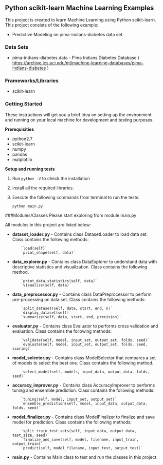 ## Python scikit-learn Machine Learning Examples

This project is created to learn Machine Learning using Python scikit-learn. This project consists of the following example:

  * Predictive Modeling on pima-indians-diabetes data set.


### Data Sets
 * pima-indians-diabetes.data - Pima Indians Diabetes Database ( https://archive.ics.uci.edu/ml/machine-learning-databases/pima-indians-diabetes )


### Frameworks/Libraries
 * scikit-learn
 
  
### Getting Started

These instructions will get you a brief idea on setting up the environment and running on your local machine for development and testing purposes. 

**Prerequisities**

- python2.7
- scikit-learn
- numpy
- pandas
- matplotlib


**Setup and running tests**

1. Run `python -V` to check the installation
   
2. Install all the required libraries.
           
3. Execute the following commands from terminal to run the tests:

      `python main.py` 



###Modules/Classes
Please start exploring from module main.py

All modules in this project are listed below:

* **dataset_loader.py** - Contains class DatasetLoader to load data set. Class contains the following methods:
	
      	  `load(self)`
      	  `print_shape(self, data)`
		  
* **data_explorer.py** - Contains class DataExplorer to understand data with descriptive statistics and visualization. Class contains the following method.
	
		  `print_data_statistics(self, data)`
		  `visualize(self, data)`	

* **data_preprocessor.py** - Contains class DataPreprocessor to perform pre-processing on data set. Class contains the following methods:
	
	  	  `split_dataset(self, data, start, end, n)` 
	  	  `display_dataset(self)`
	  	  `summarize(self, data, start, end, precision)`

* **evaluator.py** - Contains class Evaluator to performs cross validation and evaluation. Class contains the following methods:
	
      	  `validate(self, model, input_set, output_set, folds, seed)`
      	  `evaluate(self, model, input_set, output_set, folds, seed, scoring)`
		  
* **model_selector.py** - Contains class ModelSelector that compares a set of models to select the best one. Class contains the following method.
	
		  `select_model(self, models, input_data, output_data, folds, seed)`

* **accuracy_improver.py** - Contains class AccuracyImprover to performs tuning and ensemble prediction. Class contains the following methods:
	
	  	  `tuning(self, model, input_set, output_set)` 
	  	  `ensemble_prediction(self, model, input_data, output_data, folds, seed)`

* **model_finalizer.py** - Contains class ModelFinalizer to finalize and save model for prediction. Class contains the following methods:
	
	  	  `split_train_test_sets(self, input_data, output_data, test_size, seed)` 
	  	  `finalize_and_save(self, model, filename, input_train, output_train)`
	  	  `predict(self, model_filename, input_test, output_test)`	
	  	  	
* **main.py** - Contains Main class to test and run the classes in this project.







